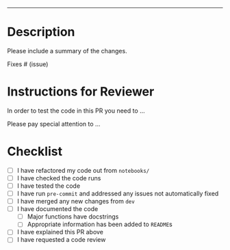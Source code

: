 ---

# Description

Please include a summary of the changes.

Fixes # (issue)

# Instructions for Reviewer

In order to test the code in this PR you need to ...

Please pay special attention to ...

# Checklist

- [ ] I have refactored my code out from `notebooks/`
- [ ] I have checked the code runs
- [ ] I have tested the code
- [ ] I have run `pre-commit` and addressed any issues not automatically fixed
- [ ] I have merged any new changes from `dev`
- [ ] I have documented the code
  - [ ] Major functions have docstrings
  - [ ] Appropriate information has been added to `README`s
- [ ] I have explained this PR above
- [ ] I have requested a code review
